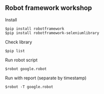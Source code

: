 ## Robot framework workshop
Install
```
$pip install robotframework
$pip install robotframework-seleniumlibrary
```

Check library
```
$pip list
```

Run robot script
```
$robot google.robot
```

Run with report (separate by timestamp)
```
$robot -T google.robot
```

